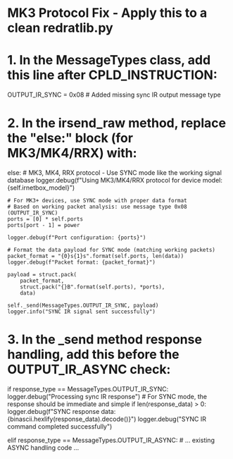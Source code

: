 # MK3 Protocol Fix - Apply this to a clean redratlib.py

# 1. In the MessageTypes class, add this line after CPLD_INSTRUCTION:
OUTPUT_IR_SYNC = 0x08  # Added missing sync IR output message type

# 2. In the irsend_raw method, replace the "else:" block (for MK3/MK4/RRX) with:

else:
    # MK3, MK4, RRX protocol - Use SYNC mode like the working signal database
    logger.debug(f"Using MK3/MK4/RRX protocol for device model: {self.irnetbox_model}")
    
    # For MK3+ devices, use SYNC mode with proper data format
    # Based on working packet analysis: use message type 0x08 (OUTPUT_IR_SYNC)
    ports = [0] * self.ports
    ports[port - 1] = power
    
    logger.debug(f"Port configuration: {ports}")
    
    # Format the data payload for SYNC mode (matching working packets)
    packet_format = "{0}s{1}s".format(self.ports, len(data))
    logger.debug(f"Packet format: {packet_format}")
    
    payload = struct.pack(
        packet_format,
        struct.pack("{}B".format(self.ports), *ports),
        data)
    
    self._send(MessageTypes.OUTPUT_IR_SYNC, payload)
    logger.info("SYNC IR signal sent successfully")

# 3. In the _send method response handling, add this before the OUTPUT_IR_ASYNC check:

if response_type == MessageTypes.OUTPUT_IR_SYNC:
    logger.debug("Processing sync IR response")
    # For SYNC mode, the response should be immediate and simple
    if len(response_data) > 0:
        logger.debug(f"SYNC response data: {binascii.hexlify(response_data).decode()}")
    logger.debug("SYNC IR command completed successfully")
    
elif response_type == MessageTypes.OUTPUT_IR_ASYNC:
    # ... existing ASYNC handling code ...
